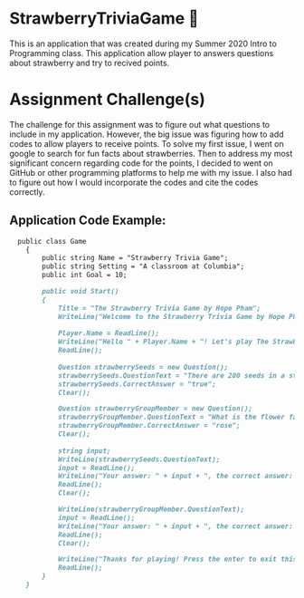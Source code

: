 # StrawberryTriviaGame :strawberry:
This is an application that was created during my Summer 2020 Intro to Programming class. This application allow player to answers questions about
strawberry and try to recived points.

# Assignment Challenge(s)
The challenge for this assignment was to figure out what questions to include in my application. However, the big issue was figuring how to add codes to allow players to receive points. To solve my first issue, I went on google to search for fun facts about strawberries. Then to address my most significant concern regarding code for the points, I decided to went on GitHub or other programming platforms to help me with my issue. I also had to figure out how I would incorporate the codes and cite the codes correctly.


## Application Code Example:

```markdown
  public class Game
    {
        public string Name = "Strawberry Trivia Game";
        public string Setting = "A classroom at Columbia";
        public int Goal = 10;

        public void Start()
        {
            Title = "The Strawberry Trivia Game by Hope Pham";
            WriteLine("Welcome to the Strawberry Trivia Game by Hope Pham. In this game you will learn fun facts about strawberry. To get ready for the game there is a question you must answer first. What is your name?");
       
            Player.Name = ReadLine();
            WriteLine("Hello " + Player.Name + "! Let's play The Strawberry Trivia Game! Press enter to start!");
            ReadLine();
            
            Question strawberrySeeds = new Question();
            strawberrySeeds.QuestionText = "There are 200 seeds in a strawberry. Treu or false?";
            strawberrySeeds.CorrectAnswer = "true";
            Clear();

            Question strawberryGroupMember = new Question();
            strawberryGroupMember.QuestionText = "What is the flower family name that strawberry belongs to (that starts with the letter r)?";
            strawberryGroupMember.CorrectAnswer = "rose";
            Clear();
          
            string input;
            WriteLine(strawberrySeeds.QuestionText);
            input = ReadLine(); 
            WriteLine("Your answer: " + input + ", the correct answer: " + strawberrySeeds.CorrectAnswer);
            ReadLine(); 
            Clear();

            WriteLine(strawberryGroupMember.QuestionText);
            input = ReadLine();
            WriteLine("Your answer: " + input + ", the correct answer: " + strawberryGroupMember.CorrectAnswer);
            ReadLine();
            Clear(); 

            WriteLine("Thanks for playing! Press the enter to exit this game.");
            ReadLine();
        }
    }
```
